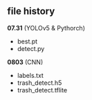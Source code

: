 
## file history
__07.31__
(YOLOv5 & Pythorch)
* best.pt
* detect.py

__0803__
(CNN)
* labels.txt
* trash_detect.h5
* trash_detect.tflite
